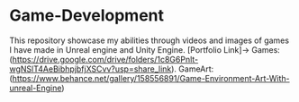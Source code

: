 # Game-Development
This repository showcase my abilities through videos and images of games I have made in Unreal engine and Unity Engine.
[Portfolio Link]-> Games:(https://drive.google.com/drive/folders/1c8G6Pnlt-wgNSlT4AeBibhpjbfjXSCvv?usp=share_link).
GameArt:(https://www.behance.net/gallery/158556891/Game-Environment-Art-With-unreal-Engine)
